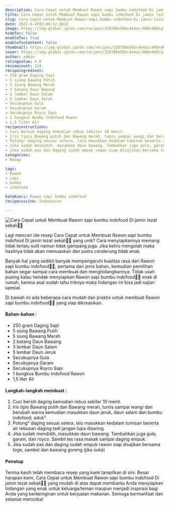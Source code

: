 ```yaml
---
description: Cara Cepat untuk Membuat Rawon sapi bumbu indofood Di jamin lezat sekali"
title: Cara Cepat untuk Membuat Rawon sapi bumbu indofood Di jamin lezat sekali
slug: Cara-Cepat-untuk-Membuat-Rawon-sapi-bumbu-indofood-Di-jamin-lezat-sekali
date: 2022-6-4T03:09:12.063Z
image: https://img-global.cpcdn.com/recipes/328788e56bc4e4ac/400x400cq70/photo.jpg
hideToc: false
enableToc: true
enableTocContent: false
thumbnail: https://img-global.cpcdn.com/recipes/328788e56bc4e4ac/400x400cq70/photo.jpg
cover: https://img-global.cpcdn.com/recipes/328788e56bc4e4ac/400x400cq70/photo.jpg
author: admin
ratingvalue: 4.8
reviewcount: 124
recipeingredient:
- 250 gram Daging Sapi
- 5 siung Bawang Putih
- 5 siung Bawang Merah
- 2 batang Daun Bawang
- 3 lembar Daun Salam
- 5 lembar Daun Jeruk
- Secukupnya Gula
- Secukupnya Garam
- Secukupnya Royco Sapi
- 1 bungkus Bumbu Indofood Rawon
- 1,5 liter Air
recipeinstructions:
- Cuci bersih daging kemudian rebus sekitar 10 menit.
- Iris tipis Bawang putih dan Bawang merah, tumis sampai wangi dan berubah warna kemudian masukkan daun jeruk, daun salam dan bumbu indofood, aduk².
- Potong² daging sesuai selera, lalu masukkan kedalam tumisan beserta air rebusan daging tadi jangan lupa disaring.
- Jika sudah mendidih, masukkan daun bawang. Tambahkan juga gula, garam, dan royco. Sambil tes rasa masak sampai daging empuk.
- Jika sudah pas dan daging sudah empuk rawon siap disajikan bersama toge, sambel dan bawang goreng (jika suka)
categories:
- Resep

tags:
- Rawon
- sapi
- bumbu
- indofood

katakunci: Rawon sapi bumbu indofood
recipecuisine: Indonesian

---
```


![Cara Cepat untuk Membuat Rawon sapi bumbu indofood Di jamin lezat sekali👩‍🍳](https://img-global.cpcdn.com/recipes/328788e56bc4e4ac/400x400cq70/photo.jpg)

Lagi mencari ide resep Cara Cepat untuk Membuat Rawon sapi bumbu indofood Di jamin lezat sekali👩‍🍳 yang unik? Cara menyiapkannya memang tidak terlalu sulit namun tidak gampang juga. Jika keliru mengolah maka hasilnya tidak akan memuaskan dan justru cenderung tidak enak.

Banyak hal yang sedikit banyak mempengaruhi kualitas rasa dari Rawon sapi bumbu indofood👩‍🍳, pertama dari jenis bahan, kemudian pemilihan bahan segar sampai cara membuat dan menghidangkannya. Tidak usah pusing kalau hendak menyiapkan Rawon sapi bumbu indofood👩‍🍳 enak di rumah, karena asal sudah tahu triknya maka hidangan ini bisa jadi sajian spesial.

Di bawah ini ada beberapa cara mudah dan praktis untuk membuat Rawon sapi bumbu indofood👩‍🍳 yang siap dikreasikan.

<!--inarticleads1-->

#### Bahan-bahan :

- 250 gram Daging Sapi
- 5 siung Bawang Putih
- 5 siung Bawang Merah
- 2 batang Daun Bawang
- 3 lembar Daun Salam
- 5 lembar Daun Jeruk
- Secukupnya Gula
- Secukupnya Garam
- Secukupnya Royco Sapi
- 1 bungkus Bumbu Indofood Rawon
- 1,5 liter Air

<!--inarticleads2-->

#### Langkah-langkah membuat :

1. Cuci bersih daging kemudian rebus sekitar 10 menit.
1. Iris tipis Bawang putih dan Bawang merah, tumis sampai wangi dan berubah warna kemudian masukkan daun jeruk, daun salam dan bumbu indofood, aduk².
1. Potong² daging sesuai selera, lalu masukkan kedalam tumisan beserta air rebusan daging tadi jangan lupa disaring.
1. Jika sudah mendidih, masukkan daun bawang. Tambahkan juga gula, garam, dan royco. Sambil tes rasa masak sampai daging empuk.
1. Jika sudah pas dan daging sudah empuk rawon siap disajikan bersama toge, sambel dan bawang goreng (jika suka)

#### Penutup

Terima kasih telah membaca resep yang kami tampilkan di sini. Besar harapan kami, Cara Cepat untuk Membuat Rawon sapi bumbu indofood Di jamin lezat sekali👩‍🍳 yang mudah di atas dapat membantu Anda menyiapkan hidangan yang enak untuk keluarga/teman maupun menjadi inspirasi bagi Anda yang berkeinginan untuk berjualan makanan. Semoga bermanfaat dan selamat mencoba!